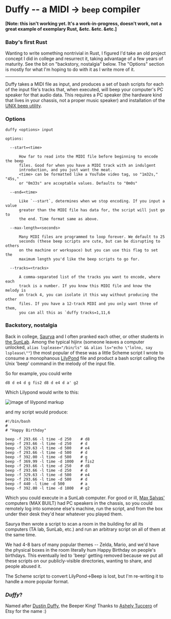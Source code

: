 # Duffy -- a MIDI -> `beep` compiler

**\[Note: this isn't working yet. It's a work-in-progress, doesn't work, not a
great example of exemplary Rust, &etc.  &etc. &etc.\]**

### Baby's first Rust

Wanting to write something nontrivial in Rust, I figured I'd take an old project
concept I did in college and resurrect it, taking advantage of a few years of
maturity. See the bit on "backstory, nostalgia" below. The "Options" section is
mostly for what I'm hoping to do with it as I write more of it.

---

Duffy takes a MIDI file as input, and produces a set of bash scripts for each
of the input file's tracks that, when executed, will beep your computer's PC
speaker for that audio data. This requires a PC speaker (the hardware kind that
lives in your chassis, not a proper music speaker) and installation of the
[UNIX beep utility][7].

### Options

    duffy <options> input

    options:
      
      --start=<time>

          How far to read into the MIDI file before beginning to encode the beep
          files. Good for when you have a MIDI track with an indulgent
          introduction, and you just want the meat.
          <time> can be formatted like a YouTube video tag, so "1m32s," "45s,"
          or "0m33s" are acceptable values. Defaults to "0m0s"

      --end=<time>
          
          Like `--start`, determines when we stop encoding. If you input a value
          greater than the MIDI file has data for, the script will just go to
          the end. Time format same as above.

      --max-length=<seconds>
          
          Many MIDI files are programmed to loop forever. We default to 25
          seconds (these beep scripts are cute, but can be disrupting to others
          on the machine or workspace) but you can use this flag to set the
          maximum length you'd like the beep scripts to go for.

      --tracks=<tracks>

          A comma-separated list of the tracks you want to encode, where each
          track is a number. If you know this MIDI file and know the melody is
          on track 4, you can isolate it this way without producing the other
          files. If you have a 12-track MIDI and you only want three of them,
          you can all this as `duffy tracks=1,11,6


### Backstory, nostalgia

Back in college, [Saurya][1] and I often pranked each other, or other students
in [the SunLab][2]. Among the typical hijinx (someone leaves a computer
unlocked, `alias lsplease="/bin/ls" && alias ls="echo \"lolno, say lsplease\""`)
the most popular of these was a little Scheme script I wrote to consume a monophanous
[LilyPond][3] file and product a bash script calling the Unix 'beep' command in
the melody of the input file.

So for example, you could write

    d8 d e4 d g fis2 d8 d e4 d a' g2

Which Lilypond would write to this:

![image of lilypond markup](paul-meier.github.io/Duffy/pages/lily-output.png)

and my script would produce:

    #!/bin/bash
    #
    # "Happy Birthday"
    
    beep -f 293.66 -l time -d 250    # d8
    beep -f 293.66 -l time -d 250    # d
    beep -f 329.63 -l time -d 500    # e4
    beep -f 293.66 -l time -d 500    # d
    beep -f 392.00 -l time -d 500    # g
    beep -f 369.99 -l time -d 1000   # fis2
    beep -f 293.66 -l time -d 250    # d8
    beep -f 293.66 -l time -d 250    # d
    beep -f 329.63 -l time -d 500    # e4
    beep -f 293.66 -l time -d 500    # d
    beep -f 440 -l time -d 500       # a
    beep -f 392.00 -l time -d 1000   # g2

Which you could execute in a SunLab computer. For good or ill, [Max Salvas'][4]
computers (MAX BUILT) had PC speakers in the chassis, so you could remotely log
into someone else's machine, run the script, and from the box under their desk
they'd hear whatever you played them.

Saurya then wrote a script to scan a room in the building for all its computers
(TA lab, SunLab, etc.) and run an arbitrary script on all of them at the same
time.

We had 4-8 bars of many popular themes -- Zelda, Mario, and we'd have the
physical boxes in the room literally hum Happy Birthday on people's birthdays.
This eventually led to 'beep' getting removed because we put all these scripts
on our publicly-visible directories, wanting to share, and people abused it.

The Scheme script to convert LilyPond->Beep is lost, but I'm re-writing
it to handle a more popular format.

### _Duffy_?

Named after [Dustin Duffy][5], the Beeper King! Thanks to [Ashely Tuccero][6] of
Etsy for the name :)

   [1]: https://github.com/saurya
   [2]: http://cs.brown.edu/about/rooms/sunlab/
   [3]: http://lilypond.org/
   [4]: http://cs.brown.edu/people/staff/mls/
   [5]: http://www.quotefully.com/tvshow/30+Rock/Dennis+Duffy
   [6]: https://twitter.com/uccero/status/398165936827412480
   [7]: http://www.johnath.com/beep/
